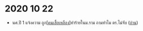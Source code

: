 # 2020 10 22

- นศ.ปี 1 แจ้งความ ถูก[[คนเสื้อเหลือง]]ทำร้ายในม.ราม ถามทำไม ตร.ไม่จับ ([อ่าน](https://www.thairath.co.th/news/local/bangkok/1959539))

[//begin]: # "Autogenerated link references for markdown compatibility"
[คนเสื้อเหลือง]: คนเสื้อเหลือง "คนเสื้อเหลือง"
[//end]: # "Autogenerated link references"